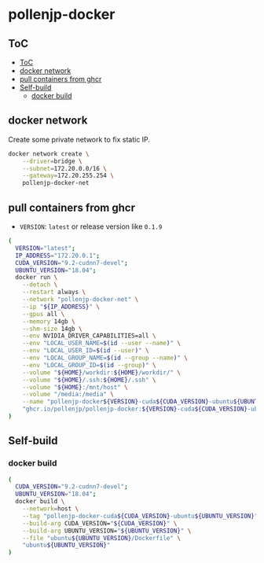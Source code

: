 # pollenjp-docker

## ToC

<!-- TOC -->

- [ToC](#toc)
- [docker network](#docker-network)
- [pull containers from ghcr](#pull-containers-from-ghcr)
- [Self-build](#self-build)
  - [docker build](#docker-build)

<!-- /TOC -->

## docker network

Create some private network to fix static IP.

```sh
docker network create \
    --driver=bridge \
    --subnet=172.20.0.0/16 \
    --gateway=172.20.255.254 \
    pollenjp-docker-net
```

## pull containers from ghcr

- `VERSION`: `latest` or release version like `0.1.9`

```sh
(
  VERSION="latest";
  IP_ADDRESS="172.20.0.1";
  CUDA_VERSION="9.2-cudnn7-devel";
  UBUNTU_VERSION="18.04";
  docker run \
    --detach \
    --restart always \
    --network "pollenjp-docker-net" \
    --ip "${IP_ADDRESS}" \
    --gpus all \
    --memory 14gb \
    --shm-size 14gb \
    --env NVIDIA_DRIVER_CAPABILITIES=all \
    --env "LOCAL_USER_NAME=$(id --user --name)" \
    --env "LOCAL_USER_ID=$(id --user)" \
    --env "LOCAL_GROUP_NAME=$(id --group --name)" \
    --env "LOCAL_GROUP_ID=$(id --group)" \
    --volume "${HOME}/workdir:${HOME}/workdir/" \
    --volume "${HOME}/.ssh:${HOME}/.ssh" \
    --volume "${HOME}:/mnt/host" \
    --volume "/media:/media" \
    --name "pollenjp-docker${VERSION}-cuda${CUDA_VERSION}-ubuntu${UBUNTU_VERSION}" \
    "ghcr.io/pollenjp/pollenjp-docker:${VERSION}-cuda${CUDA_VERSION}-ubuntu${UBUNTU_VERSION}"
)
```

## Self-build

### docker build

```sh
(
  CUDA_VERSION="9.2-cudnn7-devel";
  UBUNTU_VERSION="18.04";
  docker build \
    --network=host \
    --tag "pollenjp-docker-cuda${CUDA_VERSION}-ubuntu${UBUNTU_VERSION}" \
    --build-arg CUDA_VERSION="${CUDA_VERSION}" \
    --build-arg UBUNTU_VERSION="${UBUNTU_VERSION}" \
    --file "ubuntu${UBUNTU_VERSION}/Dockerfile" \
    "ubuntu${UBUNTU_VERSION}"
)
```
